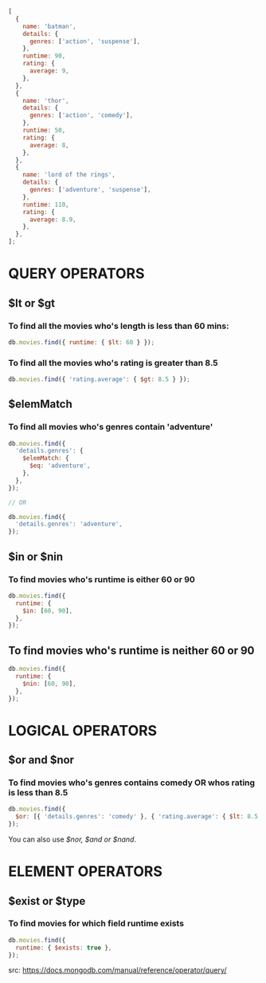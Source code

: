 ```js
[
  {
    name: 'batman',
    details: {
      genres: ['action', 'suspense'],
    },
    runtime: 90,
    rating: {
      average: 9,
    },
  },
  {
    name: 'thor',
    details: {
      genres: ['action', 'comedy'],
    },
    runtime: 50,
    rating: {
      average: 8,
    },
  },
  {
    name: 'lord of the rings',
    details: {
      genres: ['adventure', 'suspense'],
    },
    runtime: 110,
    rating: {
      average: 8.9,
    },
  },
];
```

# QUERY OPERATORS

## $lt or $gt

### To find all the movies who's length is less than 60 mins:

```js
db.movies.find({ runtime: { $lt: 60 } });
```

### To find all the movies who's rating is greater than 8.5

```js
db.movies.find({ 'rating.average': { $gt: 8.5 } });
```

## $elemMatch

### To find all movies who's genres contain 'adventure'

```js
db.movies.find({
  'details.genres': {
    $elemMatch: {
      $eq: 'adventure',
    },
  },
});

// OR

db.movies.find({
  'details.genres': 'adventure',
});
```

## $in or $nin

### To find movies who's runtime is either 60 or 90

```js
db.movies.find({
  runtime: {
    $in: [60, 90],
  },
});
```

## To find movies who's runtime is neither 60 or 90

```js
db.movies.find({
  runtime: {
    $nin: [60, 90],
  },
});
```

# LOGICAL OPERATORS

## $or and $nor

### To find movies who's genres contains comedy OR whos rating is less than 8.5

```js
db.movies.find({
  $or: [{ 'details.genres': 'comedy' }, { 'rating.average': { $lt: 8.5 } }],
});
```

You can also use _$nor, $and or $nand_.

# ELEMENT OPERATORS

## $exist or $type

### To find movies for which field runtime exists

```js
db.movies.find({
  runtime: { $exists: true },
});
```

src: https://docs.mongodb.com/manual/reference/operator/query/
